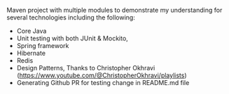 Maven project with multiple modules to demonstrate my understanding for several technologies
including the following: 
- Core Java
- Unit testing with both JUnit & Mockito,
- Spring framework 
- Hibernate
- Redis
- Design Patterns, Thanks to Christopher Okhravi (https://www.youtube.com/@ChristopherOkhravi/playlists)
- Generating Github PR for testing change in README.md file
